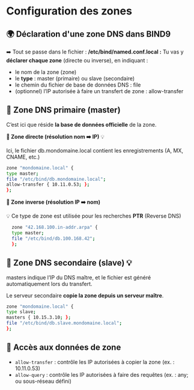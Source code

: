 # Configuration des zones

## **🌍 Déclaration d'une zone DNS dans BIND9**

➡️ Tout se passe dans le fichier : **/etc/bind/named.conf.local :** Tu vas y **déclarer chaque zone** (directe ou inverse), en indiquant :

- le nom de la zone (zone)
- le **type** : master (primaire) ou slave (secondaire)
- le chemin du fichier de base de données DNS : file
- (optionnel) l’IP autorisée à faire un transfert de zone : allow-transfer



## **🧭 Zone DNS primaire (master)**

C’est ici que réside **la base de données officielle** de la zone.

**🔹 Zone directe (résolution nom ➡️ IP)** 💡 

Ici, le fichier db.mondomaine.local contient les enregistrements (A, MX, CNAME, etc.)
  ```bash
  zone "mondomaine.local" {  
  type master;  
  file "/etc/bind/db.mondomaine.local";  
  allow-transfer { 10.11.0.53; };  
  };
  ```
**🔹 Zone inverse (résolution IP ➡️ nom)** 

💡 Ce type de zone est utilisée pour les recherches **PTR** (Reverse DNS)
```bash
  zone "42.168.100.in-addr.arpa" {  
  type master;  
  file "/etc/bind/db.100.168.42";  
  };
```


## **🔁 Zone DNS secondaire (slave)** 💡 

masters indique l’IP du DNS maître, et le fichier est généré automatiquement lors du transfert.

Le serveur secondaire **copie la zone depuis un serveur maître**.
  ```bash
  zone "mondomaine.local" {  
  type slave;  
  masters { 10.15.3.10; };  
  file "/etc/bind/db.slave.mondomaine.local";  
  };
```
## **🔐 Accès aux données de zone**

- `allow-transfer` : contrôle les IP autorisées à copier la zone (ex. : 10.11.0.53)
- `allow-query` : contrôle les IP autorisées à faire des requêtes (ex. : any; ou sous-réseau défini)

